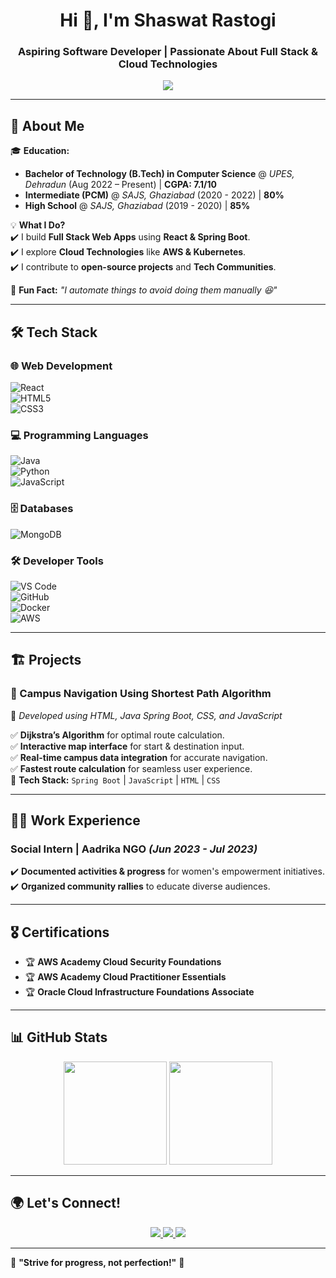 <h1 align="center">Hi 👋, I'm Shaswat Rastogi</h1>
<h3 align="center">Aspiring Software Developer | Passionate About Full Stack & Cloud Technologies</h3>


<p align="center">
  <img src="https://readme-typing-svg.herokuapp.com?font=Fira+Code&size=22&duration=3000&pause=1000&color=F70000&center=true&vCenter=true&width=600&height=50&lines=Software+Developer;FastAPI+%7C+React+%7C+Spring+Boot;Cloud+Computing+%7C+DevOps+Enthusiast;Always+Learning+New+Techs" />
</p>

---

## 🚀 About Me  

🎓 **Education:**  
- **Bachelor of Technology (B.Tech) in Computer Science** @ *UPES, Dehradun* (Aug 2022 – Present) | **CGPA: 7.1/10**  
- **Intermediate (PCM)** @ *SAJS, Ghaziabad* (2020 - 2022) | **80%**  
- **High School** @ *SAJS, Ghaziabad* (2019 - 2020) | **85%**  

💡 **What I Do?**  
✔️ I build **Full Stack Web Apps** using **React & Spring Boot**.  
✔️ I explore **Cloud Technologies** like **AWS & Kubernetes**.  
✔️ I contribute to **open-source projects** and **Tech Communities**.  

💭 **Fun Fact:** *"I automate things to avoid doing them manually 😆"*

---

## 🛠 Tech Stack  

### 🌐 Web Development  
![React](https://img.shields.io/badge/-React-61DAFB?style=for-the-badge&logo=react&logoColor=white)  
![HTML5](https://img.shields.io/badge/-HTML5-E34F26?style=for-the-badge&logo=html5&logoColor=white)  
![CSS3](https://img.shields.io/badge/-CSS3-1572B6?style=for-the-badge&logo=css3&logoColor=white)  

### 💻 Programming Languages  
![Java](https://img.shields.io/badge/-Java-007396?style=for-the-badge&logo=java&logoColor=white)  
![Python](https://img.shields.io/badge/-Python-3776AB?style=for-the-badge&logo=python&logoColor=white)  
![JavaScript](https://img.shields.io/badge/-JavaScript-F7DF1E?style=for-the-badge&logo=javascript&logoColor=black)  

### 🗄️ Databases  
![MongoDB](https://img.shields.io/badge/-MongoDB-47A248?style=for-the-badge&logo=mongodb&logoColor=white)  

### 🛠 Developer Tools  
![VS Code](https://img.shields.io/badge/-VS%20Code-007ACC?style=for-the-badge&logo=visual-studio-code&logoColor=white)  
![GitHub](https://img.shields.io/badge/-GitHub-181717?style=for-the-badge&logo=github&logoColor=white)  
![Docker](https://img.shields.io/badge/-Docker-2496ED?style=for-the-badge&logo=docker&logoColor=white)  
![AWS](https://img.shields.io/badge/-AWS-FF9900?style=for-the-badge&logo=amazonaws&logoColor=white)  

---

## 🏗️ Projects  

### **📌 Campus Navigation Using Shortest Path Algorithm**  
🚀 *Developed using HTML, Java Spring Boot, CSS, and JavaScript*  

✅ **Dijkstra’s Algorithm** for optimal route calculation.  
✅ **Interactive map interface** for start & destination input.  
✅ **Real-time campus data integration** for accurate navigation.  
✅ **Fastest route calculation** for seamless user experience.  
🔧 **Tech Stack:** `Spring Boot` | `JavaScript` | `HTML` | `CSS`  

---

## 👨‍💼 Work Experience  

### **Social Intern | Aadrika NGO** *(Jun 2023 - Jul 2023)*  
✔️ **Documented activities & progress** for women's empowerment initiatives.  
✔️ **Organized community rallies** to educate diverse audiences.  

---

## 🎖️ Certifications  

- 🏆 **AWS Academy Cloud Security Foundations**  
- 🏆 **AWS Academy Cloud Practitioner Essentials**  
- 🏆 **Oracle Cloud Infrastructure Foundations Associate**  

---

## 📊 GitHub Stats  

<p align="center">
  <img src="https://github-readme-stats.vercel.app/api?username=ShaswatRastogi&show_icons=true&theme=radical" height="165" />
  <img src="https://github-readme-streak-stats.herokuapp.com/?user=ShaswatRastogi&theme=radical" height="165" />
</p>

---

## 🌍 Let's Connect!  
<p align="center">
  <a href="mailto:Shaswatrastogi91@gmail.com">
    <img src="https://img.shields.io/badge/-Gmail-D14836?style=for-the-badge&logo=gmail&logoColor=white">
  </a>
  <a href="https://www.linkedin.com/in/shaswat-rastogi-019317268/">
    <img src="https://img.shields.io/badge/-LinkedIn-0077B5?style=for-the-badge&logo=linkedin&logoColor=white">
  </a>
  <a href="https://github.com/ShaswatRastogi">
    <img src="https://img.shields.io/badge/-GitHub-181717?style=for-the-badge&logo=github&logoColor=white">
  </a>
</p>

---

🌟 **"Strive for progress, not perfection!"** 🚀  
